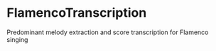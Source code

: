 FlamencoTranscription
=====================

Predominant melody extraction and score transcription for Flamenco singing
